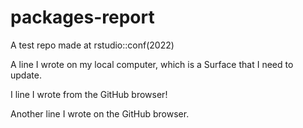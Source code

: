 # packages-report
A test repo made at rstudio::conf(2022)

A line I wrote on my local computer, which is a Surface that I need to update.

I line I wrote from the GitHub browser!

Another line I wrote on the GitHub browser.

